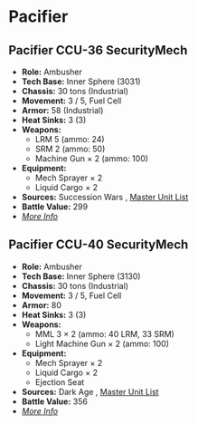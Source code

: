 # Pacifier 

## Pacifier CCU-36 SecurityMech 

- **Role:** Ambusher 
- **Tech Base:** Inner Sphere (3031) 
- **Chassis:** 30 tons (Industrial) 
- **Movement:** 3 / 5, Fuel Cell 
- **Armor:** 58 (Industrial) 
- **Heat Sinks:** 3 (3) 
- **Weapons:** 
  - LRM 5 (ammo: 24) 
  - SRM 2 (ammo: 50) 
  - Machine Gun × 2 (ammo: 100) 
- **Equipment:** 
  - Mech Sprayer × 2 
  - Liquid Cargo × 2 
- **Sources:** Succession Wars , [Master Unit List](http://masterunitlist.info/Unit/Details/4780/pacifier-ccu-36-securitymech) 
- **Battle Value:** 299 
- [*More Info*](pacifier/pacifier_ccu-36_securitymech.md) 

## Pacifier CCU-40 SecurityMech 

- **Role:** Ambusher 
- **Tech Base:** Inner Sphere (3130) 
- **Chassis:** 30 tons (Industrial) 
- **Movement:** 3 / 5, Fuel Cell 
- **Armor:** 80 
- **Heat Sinks:** 3 (3) 
- **Weapons:** 
  - MML 3 × 2 (ammo: 40 LRM, 33 SRM) 
  - Light Machine Gun × 2 (ammo: 100) 
- **Equipment:** 
  - Mech Sprayer × 2 
  - Liquid Cargo × 2 
  - Ejection Seat 
- **Sources:** Dark Age , [Master Unit List](http://masterunitlist.info/Unit/Details/7824/pacifier-ccu-40-securitymech) 
- **Battle Value:** 356 
- [*More Info*](pacifier/pacifier_ccu-40_securitymech.md) 

